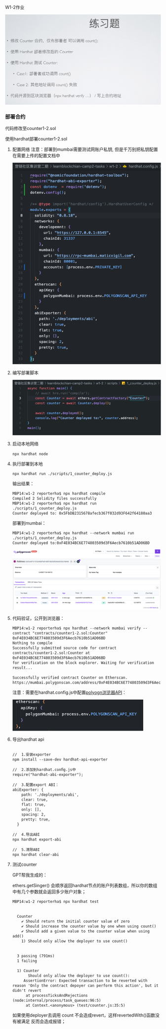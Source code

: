 W1-2作业

![1680507210461](image/w1-2/1680507210461.png)

### 部署合约

代码修改至counter1-2.sol

使用hardhat部署counter1-2.sol

1. 配置网络
   注意：部署到mumbai需要测试网账户私钥, 但是千万别把私钥配置在需要上传的配置文档中

   ![1680595932939](image/w1-2/1680595932939.png)
2. 编写部署脚本

   ![1680512441289](image/w1-2/1680512441289.png)
3. 启动本地网络

   `npx hardhat node`
4. 执行部署到本地

   ```
   npx hardhat run ./scripts/1_counter_deploy.js
   ```
   输出结果：

   ```
   MBP14:w1-2 reporterha$ npx hardhat compile
   Compiled 2 Solidity files successfully
   MBP14:w1-2 reporterha$ npx hardhat run ./scripts/1_counter_deploy.js 
   Counter deployed to: 0x5FbDB2315678afecb367f032d93F642f64180aa3
   ```
   部署到mumbai：

   ```
   MBP14:w1-2 reporterha$ npx hardhat --network mumbai run ./scripts/1_counter_deploy.js 
   Counter deployed to:0xF4E034BC6E774803509d3F6Aecb7610b51AD06BD
   ```
   ![1680516001016](image/w1-2/1680516001016.png)
5. 代码验证，公开到浏览器：

   ```
   MBP14:w1-2 reporterha$ npx hardhat --network mumbai verify --contract "contracts/counter1-2.sol:Counter" 0xF4E034BC6E774803509d3F6Aecb7610b51AD06BD
   Nothing to compile
   Successfully submitted source code for contract
   contracts/counter1-2.sol:Counter at 0xF4E034BC6E774803509d3F6Aecb7610b51AD06BD
   for verification on the block explorer. Waiting for verification result...

   Successfully verified contract Counter on Etherscan.
   https://mumbai.polygonscan.com/address/0xF4E034BC6E774803509d3F6Aecb7610b51AD06BD#code
   ```
   注意：需要在hardhat.config.js中配置[polyogn浏览器API](https://polygonscan.com/myapikey)：

   ![1680596003788](image/w1-2/1680596003788.png)
6. 导出hardhat api

   ```

   //  1.安装exporter
   npm install --save-dev hardhat-api-exporter

   //  2.添加到hardhat.conﬁg.js中
   require("hardhat-abi-exporter");

   //  3.配置export ABI：
   abiExporter: {
       path: './deployments/abi',
       clear: true,
       flat: true,
       only: [],
       spacing: 2,
       pretty: true,
     }

   //  4.导出ABI
   npx hardhat export-abi

   //  5.清除ABI
   npx hardhat clear-abi
   ```
7. 测试counter

   GPT帮我生成的：

   ethers.getSinger() 会顺序返回hardhat节点的账户列表数组，所以你的数组中有几个参数就会返回多少账户对象；

   ```
   MBP14:w1-2 reporterha$ npx hardhat test


     Counter
       ✔ Should return the initial counter value of zero
       ✔ Should increase the counter value by one when using count()
       ✔ Should add a given value to the counter value when using add()
       1) Should only allow the deployer to use count()


     3 passing (791ms)
     1 failing

     1) Counter
          Should only allow the deployer to use count():
        AssertionError: Expected transaction to be reverted with reason 'Only the contract depoyer can perform this action', but it didn't revert
         at processTicksAndRejections (node:internal/process/task_queues:96:5)
         at Context.<anonymous> (test/counter.js:35:5)

   ```
   如果使用deployer去调用 count 不会造成revert，这样revertedWith()函数没有被满足 反而会造成报错；
